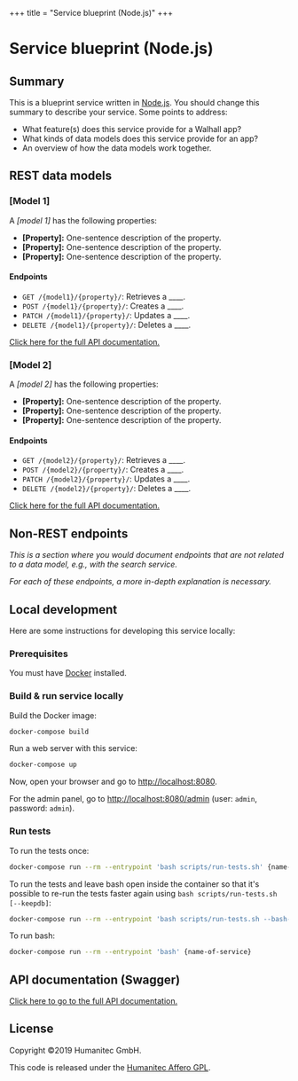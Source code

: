 +++
title = "Service blueprint (Node.js)"
+++

# Service blueprint (Node.js)

## Summary

This is a blueprint service written in [Node.js](https://nodejs.org/). You should change this summary to describe your service. Some points to address:

-  What feature(s) does this service provide for a Walhall app?
-  What kinds of data models does this service provide for an app?
-  An overview of how the data models work together.

## REST data models

### [Model 1]

A _[model 1]_ has the following properties:

-  **[Property]:** One-sentence description of the property.
-  **[Property]:** One-sentence description of the property.
-  **[Property]:** One-sentence description of the property.

#### Endpoints

-  `GET /{model1}/{property}/`: Retrieves a ____.
-  `POST /{model1}/{property}/`: Creates a ____.
-  `PATCH /{model1}/{property}/`: Updates a ____.
-  `DELETE /{model1}/{property}/`: Deletes a ____.

[Click here for the full API documentation.](#point-this-link-to-swagger-docs)

### [Model 2]

A _[model 2]_ has the following properties:

-  **[Property]:** One-sentence description of the property.
-  **[Property]:** One-sentence description of the property.
-  **[Property]:** One-sentence description of the property.

#### Endpoints

-  `GET /{model2}/{property}/`: Retrieves a ____.
-  `POST /{model2}/{property}/`: Creates a ____.
-  `PATCH /{model2}/{property}/`: Updates a ____.
-  `DELETE /{model2}/{property}/`: Deletes a ____.

[Click here for the full API documentation.](#point-this-link-to-swagger-docs)

## Non-REST endpoints

_This is a section where you would document endpoints that are not related to a data model, e.g., with the search service._

_For each of these endpoints, a more in-depth explanation is necessary._

<!-- 
## Connection to BiFrost

-  How does this blueprint use the BiFrost API?
-  How does this blueprint use the core data models?

 -->

## Local development

Here are some instructions for developing this service locally:

### Prerequisites

You must have [Docker](https://www.docker.com/) installed.

### Build & run service locally

Build the Docker image:

```bash
docker-compose build
```

Run a web server with this service:

```bash
docker-compose up
```

Now, open your browser and go to [http://localhost:8080](http://localhost:8080).

For the admin panel, go to [http://localhost:8080/admin](http://localhost:8080/admin)
(user: `admin`, password: `admin`).

### Run tests

To run the tests once:

```bash
docker-compose run --rm --entrypoint 'bash scripts/run-tests.sh' {name-of-service}
```

To run the tests and leave bash open inside the container so that it's possible to
re-run the tests faster again using `bash scripts/run-tests.sh [--keepdb]`:

```bash
docker-compose run --rm --entrypoint 'bash scripts/run-tests.sh --bash-on-finish' {name-of-service}
```

To run bash:

```bash
docker-compose run --rm --entrypoint 'bash' {name-of-service}
```

## API documentation (Swagger)

[Click here to go to the full API documentation.](/{path-to-the-api-docs})

## License

Copyright &#169;2019 Humanitec GmbH.

This code is released under the [Humanitec Affero GPL](LICENSE).